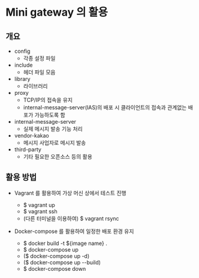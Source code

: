 # Mini gateway 의 활용

## 개요
* config
  - 각종 설정 파일
* include
  - 헤더 파일 모음
* library
  - 라이브러리
* proxy
  - TCP/IP의 접속을 유지
  -  internal-message-server(IAS)의 배포 시 클라이언트의 접속과 관계없는 배포가 가능하도록 함
* internal-message-server
  - 실제 메시지 발송 기능 처리
* vendor-kakao
  - 메시지 사업자로 메시지 발송
* third-party
  - 기타 필요한 오픈소스 등의 활용

## 활용 방법
* Vagrant 를 활용하여 가상 머신 상에서 테스트 진행
  - $ vagrant up 
  - $ vagrant ssh
  - (다른 터미널을 이용하여) $ vagrant rsync

* Docker-compose 를 활용하여 일정한 배포 환경 유지
  - $ docker build -t ${image name} .
  - $ docker-compose up
  - ($ docker-compose up -d)
  - ($ docker-compose up --build)
  - $ docker-compose down

